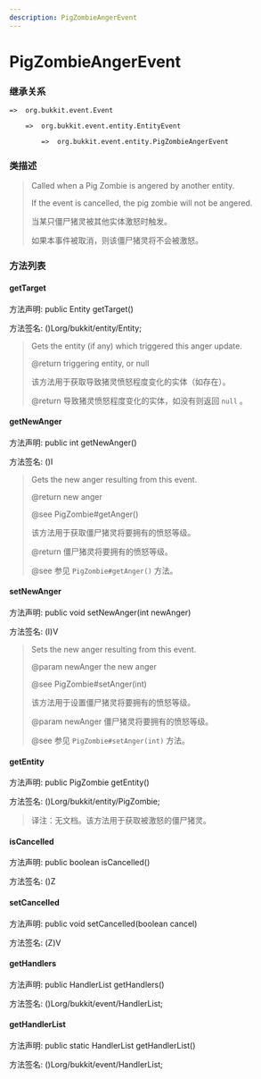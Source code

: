 ```yaml
---
description: PigZombieAngerEvent
---
```


# PigZombieAngerEvent

### 继承关系

    =>  org.bukkit.event.Event

        =>  org.bukkit.event.entity.EntityEvent

            =>  org.bukkit.event.entity.PigZombieAngerEvent

### 类描述

> Called when a Pig Zombie is angered by another entity.
>
> If the event is cancelled, the pig zombie will not be angered.
>
>
> 
> 当某只僵尸猪灵被其他实体激怒时触发。
>
> 如果本事件被取消，则该僵尸猪灵将不会被激怒。

### 方法列表

#### getTarget

方法声明: public Entity getTarget()

方法签名: ()Lorg/bukkit/entity/Entity;

> Gets the entity (if any) which triggered this anger update.
>
> @return triggering entity, or null
>
>
> 
> 该方法用于获取导致猪灵愤怒程度变化的实体（如存在）。
>
> @return 导致猪灵愤怒程度变化的实体，如没有则返回 `null` 。

#### getNewAnger

方法声明: public int getNewAnger()

方法签名: ()I

> Gets the new anger resulting from this event.
>
> @return new anger
>
> @see PigZombie#getAnger()
>
>
> 
> 该方法用于获取僵尸猪灵将要拥有的愤怒等级。
>
> @return 僵尸猪灵将要拥有的愤怒等级。
>
> @see 参见 `PigZombie#getAnger()` 方法。

#### setNewAnger

方法声明: public void setNewAnger(int newAnger)

方法签名: (I)V

> Sets the new anger resulting from this event.
>
> @param newAnger the new anger
>
> @see PigZombie#setAnger(int)
>
>
> 
> 该方法用于设置僵尸猪灵将要拥有的愤怒等级。
>
> @param newAnger 僵尸猪灵将要拥有的愤怒等级。
>
> @see 参见 `PigZombie#setAnger(int)` 方法。

#### getEntity

方法声明: public PigZombie getEntity()

方法签名: ()Lorg/bukkit/entity/PigZombie;

> 译注：无文档。该方法用于获取被激怒的僵尸猪灵。

#### isCancelled

方法声明: public boolean isCancelled()

方法签名: ()Z

#### setCancelled

方法声明: public void setCancelled(boolean cancel)

方法签名: (Z)V

#### getHandlers

方法声明: public HandlerList getHandlers()

方法签名: ()Lorg/bukkit/event/HandlerList;

#### getHandlerList

方法声明: public static HandlerList getHandlerList()

方法签名: ()Lorg/bukkit/event/HandlerList;